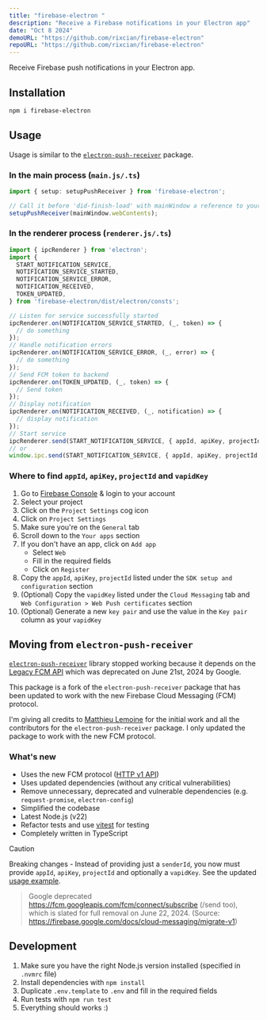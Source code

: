 ```yaml
---
title: "firebase-electron "
description: "Receive a Firebase notifications in your Electron app"
date: "Oct 8 2024"
demoURL: "https://github.com/rixcian/firebase-electron"
repoURL: "https://github.com/rixcian/firebase-electron"
---
```


Receive Firebase push notifications in your Electron app.

## Installation

```bash
npm i firebase-electron
```

## Usage

Usage is similar to the [`electron-push-receiver`](https://github.com/MatthieuLemoine/electron-push-receiver) package.

### In the main process (`main.js/.ts`)

```typescript
import { setup: setupPushReceiver } from 'firebase-electron';

// Call it before 'did-finish-load' with mainWindow a reference to your window
setupPushReceiver(mainWindow.webContents);
```

### In the renderer process (`renderer.js/.ts`)

```typescript
import { ipcRenderer } from 'electron';
import {
  START_NOTIFICATION_SERVICE,
  NOTIFICATION_SERVICE_STARTED,
  NOTIFICATION_SERVICE_ERROR,
  NOTIFICATION_RECEIVED,
  TOKEN_UPDATED,
} from 'firebase-electron/dist/electron/consts';

// Listen for service successfully started
ipcRenderer.on(NOTIFICATION_SERVICE_STARTED, (_, token) => {
  // do something
});
// Handle notification errors
ipcRenderer.on(NOTIFICATION_SERVICE_ERROR, (_, error) => {
  // do something
});
// Send FCM token to backend
ipcRenderer.on(TOKEN_UPDATED, (_, token) => {
  // Send token
});
// Display notification
ipcRenderer.on(NOTIFICATION_RECEIVED, (_, notification) => {
  // display notification
});
// Start service
ipcRenderer.send(START_NOTIFICATION_SERVICE, { appId, apiKey, projectId, vapidKey });
// or
window.ipc.send(START_NOTIFICATION_SERVICE, { appId, apiKey, projectId, vapidKey });
```

### Where to find `appId`, `apiKey`, `projectId` and `vapidKey`

1. Go to [Firebase Console](https://console.firebase.google.com/) & login to your account
2. Select your project
3. Click on the `Project Settings` cog icon
4. Click on `Project Settings`
5. Make sure you're on the `General` tab
6. Scroll down to the `Your apps` section
7. If you don't have an app, click on `Add app`
   - Select `Web`
   - Fill in the required fields
   - Click on `Register`
8. Copy the `appId`, `apiKey`, `projectId` listed under the `SDK setup and configuration` section
9. (Optional) Copy the `vapidKey` listed under the `Cloud Messaging` tab and `Web Configuration > Web Push certificates` section
10. (Optional) Generate a new `key pair` and use the value in the `Key pair` column as your `vapidKey`

## Moving from `electron-push-receiver`

[`electron-push-receiver`](https://github.com/MatthieuLemoine/electron-push-receiver) library stopped working because it depends on the [Legacy FCM API](https://firebase.google.com/docs/cloud-messaging/migrate-v1) which was deprecated on June 21st, 2024 by Google.

This package is a fork of the `electron-push-receiver` package that has been updated to work with the new Firebase Cloud Messaging (FCM) protocol.

I'm giving all credits to [Matthieu Lemoine](https://github.com/MatthieuLemoine) for the initial work and all the contributors for the `electron-push-receiver` package. I only updated the package to work with the new FCM protocol.

### What's new

- Uses the new FCM protocol ([HTTP v1 API](https://firebase.google.com/docs/cloud-messaging/migrate-v1))
- Uses updated dependencies (without any critical vulnerabilities)
- Remove unnecessary, deprecated and vulnerable dependencies (e.g. `request-promise`, `electron-config`)
- Simplified the codebase
- Latest Node.js (v22)
- Refactor tests and use [vitest](https://vitest.dev/) for testing
- Completely written in TypeScript

> [!CAUTION]
> Breaking changes - Instead of providing just a `senderId`, you now must provide `appId`, `apiKey`, `projectId` and optionally a `vapidKey`. See the updated [usage example](#usage).
>
> > Google deprecated https://fcm.googleapis.com/fcm/connect/subscribe (/send too), which is slated for full removal on June 22, 2024. (Source: https://firebase.google.com/docs/cloud-messaging/migrate-v1)

## Development

1. Make sure you have the right Node.js version installed (specified in `.nvmrc` file)
2. Install dependencies with `npm install`
3. Duplicate `.env.template` to `.env` and fill in the required fields
4. Run tests with `npm run test`
5. Everything should works :)
